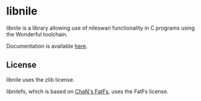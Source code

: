 # libnile

libnile is a library allowing use of nileswan functionality in C programs using the Wonderful toolchain.

Documentation is available [here](https://49bitcat.com/docs/libnile/).

## License

libnile uses the zlib license.

libnilefs, which is based on [ChaN's FatFs](http://elm-chan.org/fsw/ff/), uses the FatFs license.
